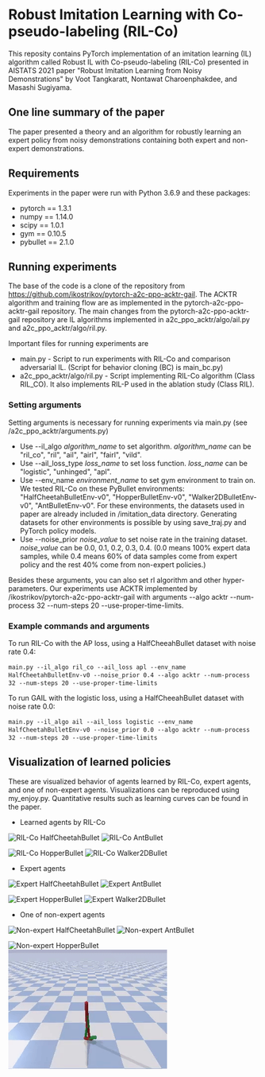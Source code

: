 # Robust Imitation Learning with Co-pseudo-labeling (RIL-Co)
This reposity contains PyTorch implementation of an imitation learning (IL) algorithm called Robust IL with Co-pseudo-labeling (RIL-Co) presented in AISTATS 2021 paper "Robust Imitation Learning from Noisy Demonstrations" by Voot Tangkaratt, Nontawat Charoenphakdee, and Masashi Sugiyama. 

## One line summary of the paper
The paper presented a theory and an algorithm for robustly learning an expert policy from noisy demonstrations containing both expert and non-expert demonstrations. 

## Requirements
Experiments in the paper were run with Python 3.6.9 and these packages:
* pytorch == 1.3.1
* numpy == 1.14.0
* scipy == 1.0.1
* gym == 0.10.5
* pybullet == 2.1.0

## Running experiments
The base of the code is a clone of the repository from https://github.com/ikostrikov/pytorch-a2c-ppo-acktr-gail. 
The ACKTR algorithm and training flow are as implemented in the pytorch-a2c-ppo-acktr-gail repository. 
The main changes from the pytorch-a2c-ppo-acktr-gail repository are IL algorithms implemented in a2c_ppo_acktr/algo/ail.py and a2c_ppo_acktr/algo/ril.py.

Important files for running experiments are 
* main.py - Script to run experiments with RIL-Co and comparison adversarial IL. (Script for behavior cloning (BC) is main_bc.py)
* a2c_ppo_acktr/algo/ril.py - Script implementing RIL-Co algorithm (Class RIL_CO). It also implements RIL-P used in the ablation study (Class RIL).

### Setting arguments
Setting arguments is necessary for running experiments via main.py (see /a2c_ppo_acktr/arguments.py)

* Use --il_algo *algorithm_name* to set algorithm. *algorithm_name* can be "ril_co", "ril", "ail", "airl", "fairl", "vild".
* Use --ail_loss_type *loss_name* to set loss function. *loss_name* can be "logistic", "unhinged", "apl".
* Use --env_name *environment_name* to set gym environment to train on. We tested RIL-Co on these PyBullet environments: "HalfCheetahBulletEnv-v0", "HopperBulletEnv-v0", "Walker2DBulletEnv-v0", "AntBulletEnv-v0". For these environments, the datasets used in paper are already included in /imitation_data directory. Generating datasets for other environments is possible by using save_traj.py and PyTorch policy models. 
* Use --noise_prior *noise_value* to set noise rate in the training dataset. *noise_value* can be 0.0, 0.1, 0.2, 0.3, 0.4. (0.0 means 100% expert data samples, while 0.4 means 60% of data samples come from expert policy and the rest 40% come from non-expert policies.)

Besides these arguments, you can also set rl algorithm and other hyper-parameters. Our experiments use ACKTR implemented by /ikostrikov/pytorch-a2c-ppo-acktr-gail with arguments --algo acktr --num-process 32 --num-steps 20 --use-proper-time-limits.

### Example commands and arguments
To run RIL-Co with the AP loss, using a HalfCheeahBullet dataset with noise rate 0.4:
```
main.py --il_algo ril_co --ail_loss apl --env_name HalfCheetahBulletEnv-v0 --noise_prior 0.4 --algo acktr --num-process 32 --num-steps 20 --use-proper-time-limits
```

To run GAIL with the logistic loss, using a HalfCheeahBullet dataset with noise rate 0.0:
```
main.py --il_algo ail --ail_loss logistic --env_name HalfCheetahBulletEnv-v0 --noise_prior 0.0 --algo acktr --num-process 32 --num-steps 20 --use-proper-time-limits
```

## Visualization of learned policies
These are visualized behavior of agents learned by RIL-Co, expert agents, and one of non-expert agents. Visualizations can be reproduced using my_enjoy.py. Quantitative results such as learning curves can be found in the paper. 

* Learned agents by RIL-Co

![](/videos/HalfCheetahBulletEnv-v0_rilco/HalfCheetahBulletEnv-v0_rilco.gif "RIL-Co HalfCheetahBullet")
![](/videos/AntBulletEnv-v0_rilco/AntBulletEnv-v0_rilco.gif "RIL-Co AntBullet")

![](/videos/HopperBulletEnv-v0_rilco/HopperBulletEnv-v0_rilco.gif "RIL-Co HopperBullet")
![](/videos/Walker2DBulletEnv-v0_rilco/Walker2DBulletEnv-v0_rilco.gif "RIL-Co Walker2DBullet")

* Expert agents

![](/videos/HalfCheetahBulletEnv-v0_expert/HalfCheetahBulletEnv-v0_expert.gif "Expert HalfCheetahBullet")
![](/videos/AntBulletEnv-v0_expert/AntBulletEnv-v0_expert.gif "Expert AntBullet")

![](/videos/HopperBulletEnv-v0_expert/HopperBulletEnv-v0_expert.gif "Expert HopperBullet")
![](/videos/Walker2DBulletEnv-v0_expert/Walker2DBulletEnv-v0_expert.gif "Expert Walker2DBullet")

* One of non-expert agents

![](/videos/HalfCheetahBulletEnv-v0_expertP0.4/HalfCheetahBulletEnv-v0_expertP0.4.gif "Non-expert HalfCheetahBullet")
![](/videos/AntBulletEnv-v0_expertP0.4/AntBulletEnv-v0_expertP0.4.gif "Non-expert AntBullet")

![](/videos/HopperBulletEnv-v0_expertP0.4/HopperBulletEnv-v0_expertP0.4.gif "Non-expert HopperBullet")
![](/videos/Walker2DBulletEnv-v0_expertP0.4/Walker2DBulletEnv-v0_expertP0.4.gif "Non-expert Walker2DBullet")
